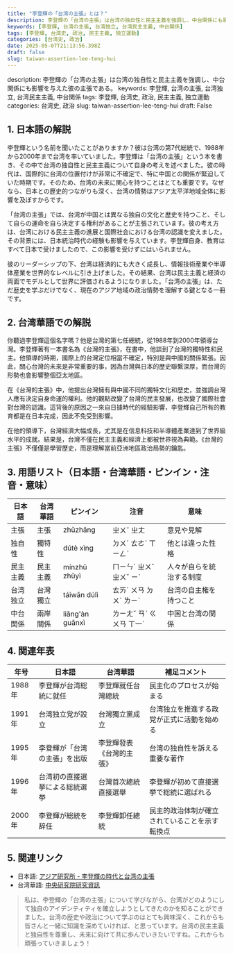 ```yaml
---
title: "李登輝の「台湾の主張」とは？"
description: 李登輝の「台湾の主張」は台湾の独自性と民主主義を強調し、中台関係にも影響を与えた彼の主張である。
keywords: [李登輝, 台湾の主張, 台湾独立, 台湾民主主義, 中台関係]
tags: [李登輝, 台湾史, 政治, 民主主義, 独立運動]
categories: [台湾史, 政治]
date: 2025-05-07T21:13:56.398Z
draft: false
slug: taiwan-assertion-lee-teng-hui
---
```


description: 李登輝の「台湾の主張」は台湾の独自性と民主主義を強調し、中台関係にも影響を与えた彼の主張である。
keywords: 李登輝, 台湾の主張, 台湾独立, 台湾民主主義, 中台関係
tags: 李登輝, 台湾史, 政治, 民主主義, 独立運動
categories: 台湾史, 政治
slug: taiwan-assertion-lee-teng-hui
draft: False

## 1. 日本語の解説
李登輝という名前を聞いたことがありますか？彼は台湾の第7代総統で、1988年から2000年まで台湾を率いていました。李登輝は「台湾の主張」という本を書き、その中で台湾の独自性と民主主義について自身の考えを述べました。彼の時代は、国際的に台湾の位置付けが非常に不確定で、特に中国との関係が緊迫していた時期です。そのため、台湾の未来に関心を持つことはとても重要です。なぜなら、日本との歴史的つながりも深く、台湾の情勢はアジア太平洋地域全体に影響を及ぼすからです。

「台湾の主張」では、台湾が中国とは異なる独自の文化と歴史を持つこと、そして自らの運命を自ら決定する権利があることが主張されています。彼の考え方は、台湾における民主主義の進展と国際社会における台湾の認識を変えました。その背景には、日本統治時代の経験も影響を与えています。李登輝自身、教育はすべて日本で受けましたので、この影響を受けずにはいられません。

彼のリーダーシップの下、台湾は経済的にも大きく成長し、情報技術産業や半導体産業を世界的なレベルに引き上げました。その結果、台湾は民主主義と経済の両面でモデルとして世界に評価されるようになりました。「台湾の主張」は、ただ歴史を学ぶだけでなく、現在のアジア地域の政治情勢を理解する鍵となる一冊です。

## 2. 台湾華語での解説
你聽過李登輝這個名字嗎？他是台灣的第七任總統，從1988年到2000年領導台灣。李登輝著有一本書名為《台灣的主張》，在書中，他談到了台灣的獨特性和民主。他領導的時期，國際上的台灣定位相當不確定，特別是與中國的關係緊張。因此，關心台灣的未來是非常重要的事，因為台灣與日本的歷史聯繫深厚，而台灣的形勢也會影響整個亞太地區。

在《台灣的主張》中，他提出台灣擁有與中國不同的獨特文化和歷史，並強調台灣人應有決定自身命運的權利。他的觀點改變了台灣的民主發展，也改變了國際社會對台灣的認識。這背後的原因之一來自日據時代的經驗影響，李登輝自己所有的教育都是在日本完成，因此不免受到影響。

在他的領導下，台灣經濟大幅成長，尤其是在信息科技和半導體產業達到了世界級水平的成就。結果是，台灣不僅在民主主義和經濟上都被世界視為典範。《台灣的主張》不僅僅是學習歷史，而是理解當前亞洲地區政治局勢的鑰匙。

## 3. 用語リスト（日本語・台湾華語・ピンイン・注音・意味）

| 日本語       | 台湾華語       | ピンイン    | 注音     | 意味                       |
|--------------|-----------------|--------------|---------|--------------------------|
| 主張         | 主張            | zhǔzhāng   | ㄓㄨˇ ㄓㄤ  | 意見や見解                |
| 独自性       | 獨特性          | dútè xìng   | ㄉㄨˊ ㄊㄜˋ ㄒㄧㄥˋ | 他とは違った性格       |
| 民主主義     | 民主主義        | mínzhǔ zhǔyì | ㄇㄧㄣˊ ㄓㄨˇ ㄓㄨˇ ㄧˋ | 人々が自らを統治する制度 |
| 台湾独立     | 台灣獨立        | táiwān dúlì | ㄊㄞˊ ㄨㄢ ㄉㄨˊ ㄌㄧˋ | 台湾の自主権を持つこと   |
| 中台関係     | 兩岸關係        | liǎng'àn guānxì | ㄌㄧㄤˇ ㄢˋ ㄍㄨㄢ ㄒ一ˋ | 中国と台湾の関係       |

## 4. 関連年表

| 年号      | 日本語                          | 台湾華語                          | 補足コメント                              |
|-----------|--------------------------------|---------------------------------|---------------------------------------|
| 1988年    | 李登輝が台湾総統に就任         | 李登輝就任台灣總統               | 民主化のプロセスが始まる                     |
| 1991年    | 台湾独立党が設立               | 台灣獨立黨成立                   | 台湾独立を推進する政党が正式に活動を始める       |
| 1995年    | 李登輝が「台湾の主張」を出版   | 李登輝發表《台灣的主張》        | 台湾の独自性を訴える重要な著作                |
| 1996年    | 台湾初の直接選挙による総統選挙 | 台灣首次總統直接選舉             | 李登輝が初めて直接選挙で総統に選ばれる         |
| 2000年    | 李登輝が総統を辞任             | 李登輝卸任總統                    | 民主的政治体制が確立されていることを示す転換点  |

## 5. 関連リンク

- 日本語: [アジア研究所 - 李登輝の時代と台湾の主張](https://www.jicuf.org/asia)
- 台湾華語: [中央研究院研究資訊](https://www.sinica.edu.tw/)

> 私は、李登輝の「台湾の主張」について学びながら、台湾がどのようにして独自のアイデンティティを確立しようとしてきたのかを知ることができました。台湾の歴史や政治について学ぶのはとても興味深く、これからも皆さんと一緒に知識を深めていければ、と思っています。台湾の民主主義と独自性を尊重し、未来に向けて共に歩んでいきたいですね。これからも頑張っていきましょう！